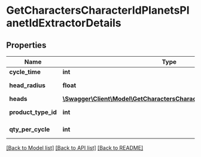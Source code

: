 # GetCharactersCharacterIdPlanetsPlanetIdExtractorDetails

## Properties
Name | Type | Description | Notes
------------ | ------------- | ------------- | -------------
**cycle_time** | **int** | in seconds | [optional] 
**head_radius** | **float** | head_radius number | [optional] 
**heads** | [**\Swagger\Client\Model\GetCharactersCharacterIdPlanetsPlanetIdHead[]**](GetCharactersCharacterIdPlanetsPlanetIdHead.md) | heads array | 
**product_type_id** | **int** | product_type_id integer | [optional] 
**qty_per_cycle** | **int** | qty_per_cycle integer | [optional] 

[[Back to Model list]](../README.md#documentation-for-models) [[Back to API list]](../README.md#documentation-for-api-endpoints) [[Back to README]](../README.md)


